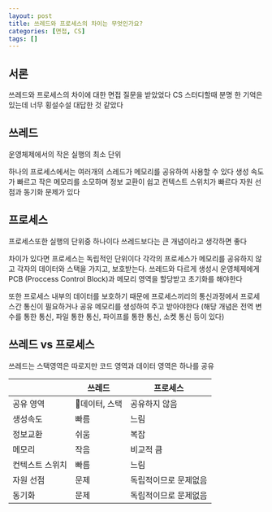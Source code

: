 ```yaml
---
layout: post
title: 쓰레드와 프로세스의 차이는 무엇인가요? 
categories: [면접, CS]
tags: []
---
```


## 서론
쓰레드와 프로세스의 차이에 대한 면접 질문을 받았었다
CS 스터디할때 분명 한 기억은 있는데 너무 횡설수설 대답한 것 같았다

## 쓰레드
운영체제에서의 작은 실행의 최소 단위

하나의 프로세스에서는 여러개의 스레드가 메모리를 공유하여 사용할 수 있다
생성 속도가 빠르고 작은 메모리를 소모하며 정보 교환이 쉽고 컨텍스트 스위치가 빠르다
자원 선점과 동기화 문제가  있다


## 프로세스
프로세스또한 실행의 단위중 하나이다
쓰레드보다는 큰 개념이라고 생각하면 좋다

차이가 있다면 프로세스는 독립적인 단위이다
각각의 프로세스가 메모리를 공유하지 않고 각자의 데이터와 스택을 가지고, 보호받는다.
쓰레드와 다르게 생성시 운영체제에게 PCB (Proccess Control Block)과 메모리 영역을 할당받고 초기화를 해야한다

또한 프로세스 내부의 데이터를 보호하기 때문에 프로세스끼리의 통신과정에서 프로세스간 통신이 필요하거나 공유 메모리를 생성하여 주고 받아야한다 (해당 개념은 전역 변수를 통한 통신, 파일 통한 통신, 파이프를 통한 통신, 소켓 통신 등이 있다)

## 쓰레드 vs 프로세스
쓰레드는 스택영역은 따로지만 코드 영역과 데이터 영역은 하나를 공유

|          | 쓰레드      | 프로세스        |
| -------- | -------- | ----------- |
| 공유 영역    | 데이터, 스택 | 공유하지 않음     |
| 생성속도     | 빠름       | 느림          |
| 정보교환     | 쉬움       | 복잡          |
| 메모리      | 작음       | 비교적 큼       |
| 컨텍스트 스위치 | 빠름       | 느림          |
| 자원 선점    | 문제       | 독립적이므로 문제없음 |
| 동기화      | 문제       | 독립적이므로 문제없음 |
